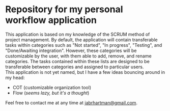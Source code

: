 <h1>Repository for my personal workflow application</h1>

This application is based on my knowledge of the SCRUM method of project
management.  By default, the application will contain transferable tasks within
categories such as "Not started", "In progress", "Testing", and "Done/Awaiting
integration".  However, these categories will be customizable by the user, with
them able to add, remove, and rename categories.  The tasks contained within
these lists are designed to be transferable between categories and assigned to
particular users.
<br/>
This application is not yet named, but I have a few ideas bouncing around in my head:
<ul>
	<li>COT (customizable organization tool)</li>
	<li>Flow (<i>seems lazy, but it's a thought</i>)</li>
</ul>

Feel free to contact me at any time at jabrhartman@gmail.com.
